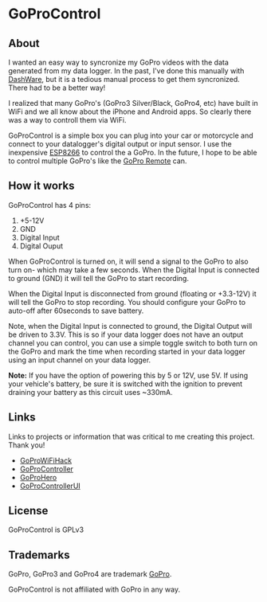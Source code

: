 # GoProControl

## About

I wanted an easy way to syncronize my GoPro videos with the data generated from my data logger.  In the past, I've done this manually with [DashWare](http://www.dashware.net), but it is a tedious manual process to get them syncronized.  There had to be a better way!

I realized that many GoPro's (GoPro3 Silver/Black, GoPro4, etc) have built in WiFi and we all know about the iPhone and Android apps.  So clearly there was a way to controll them via WiFi.

GoProControl is a simple box you can plug into your car or motorcycle and connect to your datalogger's digital output or input sensor.  I use the inexpensive [ESP8266](http://www.esp8266.com/) to control the a GoPro.  In the future, I hope to be able to control multiple GoPro's like the [GoPro Remote](http://shop.gopro.com/accessories/smart-remote/ARMTE-002.html) can.

## How it works

GoProControl has 4 pins:

 1. +5-12V
 2. GND
 3. Digital Input 
 4. Digital Ouput
 
When GoProControl is turned on, it will send a signal to the GoPro to also turn on- which may take a few seconds.  When the Digital Input is connected to ground (GND) it will tell the GoPro to start recording. 

When the Digital Input is disconnected from ground (floating or +3.3-12V) it will tell the GoPro to stop recording.  You should configure your GoPro to auto-off after 60seconds to save battery.

Note, when the Digital Input is connected to ground, the Digital Output will be driven to 3.3V.  This is so if your data logger does not have an output channel you can control, you can use a simple toggle switch to both turn on the GoPro and mark the time when recording started in your data logger using an input channel on your data logger.

**Note:** If you have the option of powering this by 5 or 12V, use 5V.  If using your vehicle's battery, be sure it is switched with the ignition to prevent draining your battery as this circuit uses ~330mA.

## Links
Links to projects or information that was critical to me creating this project.  Thank you!

 * [GoProWiFiHack](https://github.com/KonradIT/goprowifihack)
 * [GoProController](https://github.com/joshvillbrandt/GoProController)
 * [GoProHero](https://github.com/joshvillbrandt/goprohero)
 * [GoProControllerUI](https://github.com/joshvillbrandt/GoProControllerUI)

## License

GoProControl is GPLv3

## Trademarks

GoPro, GoPro3 and GoPro4 are trademark [GoPro](http://www.gopro.com).

GoProControl is not affiliated with GoPro in any way.

